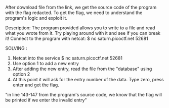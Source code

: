 
After download file from the link, we get the source code of the program with the flag redacted.
To get the flag, we need to understand the program's logic and exploit it.

Description:
The program provided allows you to write to a file and read what you wrote from it. Try playing around with it and see if you can break it!
Connect to the program with netcat:
$ nc saturn.picoctf.net 52681

SOLVING :
1.	Netcat into the service $ nc saturn.picoctf.net 52681
2.	Use option 1 to add a new entry
3.	After adding the new entry, read the file from the "database" using option 2
4.	At this point it will ask for the entry number of the data. Type zero, press enter and get the flag.

"in line 143-147 from the program's source code, we know that the flag will be printed if we enter the invalid entry"
